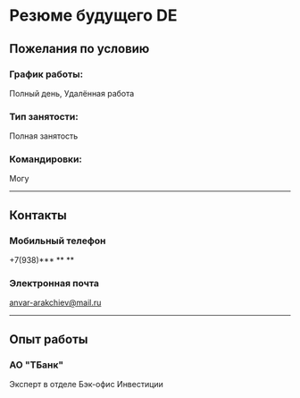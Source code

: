 # Резюме будущего DE

## Пожелания по условию

### График работы: 
Полный день, Удалённая работа
### Тип занятости:
Полная занятость
### Командировки:
Могу

---

## Контакты

### Мобильный телефон
+7(938)*** ** **
### Электронная почта
anvar-arakchiev@mail.ru

---
## Опыт работы

### АО "ТБанк"

Эксперт в отделе Бэк-офис Инвестиции